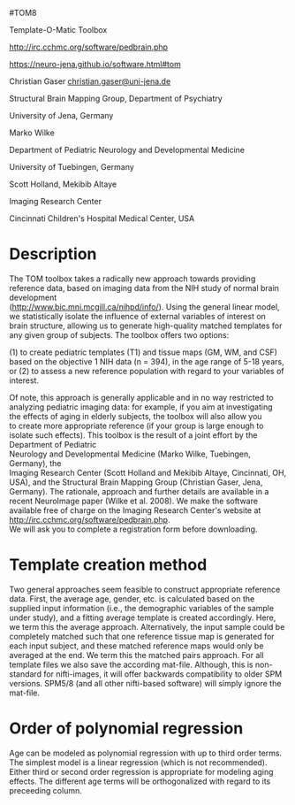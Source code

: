 #TOM8

 Template-O-Matic Toolbox
 
 http://irc.cchmc.org/software/pedbrain.php
 
 https://neuro-jena.github.io/software.html#tom
 
 Christian Gaser christian.gaser@uni-jena.de
 
 Structural Brain Mapping Group, Department of Psychiatry
 
 University of Jena, Germany

 
 Marko Wilke
 
 Department of Pediatric Neurology and Developmental Medicine
 
 University of Tuebingen, Germany

 
 Scott Holland, Mekibib Altaye
 
 Imaging Research Center 
 
 Cincinnati Children's Hospital Medical Center, USA


Description
==========================================================================

The TOM toolbox takes a radically new approach towards providing reference 
data, based on imaging data from the NIH study of normal brain development  
(http://www.bic.mni.mcgill.ca/nihpd/info/). Using the general linear model,  
we statistically isolate the influence of external variables of interest on  
brain structure, allowing us to generate high-quality matched templates for  
any given group of subjects. The toolbox offers two options:

 (1) to create pediatric templates (T1) and tissue maps (GM, WM, and CSF)  
     based on the objective 1 NIH data (n = 394), in the age range of 5-18 
     years, or
 (2) to assess a new reference population with regard to your variables of  
     interest.

Of note, this approach is generally applicable and in no way restricted to  
analyzing pediatric imaging data: for example, if you aim at investigating  
the effects of aging in elderly subjects, the toolbox will also allow you  
to create more appropriate reference (if your group is large enough to  
isolate such effects).
This toolbox is the result of a joint effort by the Department of Pediatric  
Neurology and Developmental Medicine (Marko Wilke, Tuebingen, Germany), the  
Imaging Research Center (Scott Holland and Mekibib Altaye, Cincinnati, OH,
USA), and the Structural Brain Mapping Group (Christian Gaser, Jena, Germany).
The rationale, approach and further details are available in a recent 
NeuroImage paper (Wilke et al. 2008).
We make the software available free of charge on the Imaging Research Center's
website at http://irc.cchmc.org/software/pedbrain.php.  
We will ask you to complete a registration form before downloading.

Template creation method
==========================================================================

Two general approaches seem feasible to construct appropriate reference data.
First, the average age, gender, etc. is calculated based on the supplied input
information (i.e., the demographic variables of the sample under study), and a
fitting average template is created accordingly. Here, we term this the 
average approach. Alternatively, the input sample could be completely matched 
such that one reference tissue map is generated for each input subject, and 
these matched reference maps would only be averaged at the end. We term this 
the matched pairs approach.
For all template files we also save the according mat-file. Although, this is
non-standard for nifti-images, it will offer backwards compatibility to older 
SPM versions. SPM5/8 (and all other nifti-based software) will simply ignore the
mat-file.

Order of polynomial regression
==========================================================================

Age can be modeled as polynomial regression with up to third order terms.
The simplest model is a linear regression (which is not recommended).
Either third or second order regression is appropriate for modeling aging
effects. The different age terms will be orthogonalized with regard to its
preceeding column.
